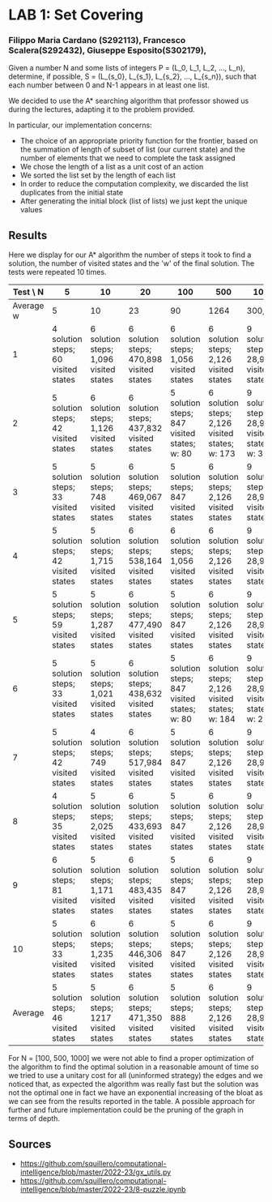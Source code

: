 # LAB 1: Set Covering
### Filippo Maria Cardano (S292113), Francesco Scalera(S292432), Giuseppe Esposito(S302179), 

Given a number N and some lists of integers P = (L_0, L_1, L_2, ..., L_n),
determine, if possible, S = (L_{s_0}, L_{s_1}, L_{s_2}, ..., L_{s_n}),
such that each number between 0 and N-1 appears in at least one list.

We decided to use the A* searching algorithm that professor showed us during the lectures,
adapting it to the problem provided.

In particular, our implementation concerns:
 - The choice of an appropriate priority function for the frontier,
   based on the summation of length of subset of list (our current state) and the number of elements that we need to complete the task assigned
 - We chose the length of a list as a unit cost of an action
 - We sorted the list set by the length of each list
 - In order to reduce the computation complexity, we discarded the list duplicates from the initial state
 - After generating the initial block (list of lists) we just kept the unique values 

## Results

Here we display for our A* algorithm the number of steps it took to find a solution, the number of visited states and the 'w' of the final solution.
The tests were repeated 10 times.

| **Test \ N** | **5** | **10** | **20** | **100**           | **500**           | **1000**          |
|-------------------|-------|--------|--------|-------------------|-------------------|-------------------|
|  Average w                 | 5     | 10     | 23     | 90 | 1264 | 300,470 |
| 1                 | 4 solution steps; 60 visited states   | 6 solution steps; 1,096 visited states   | 6 solution steps; 470,898 visited states   |6 solution steps; 1,056 visited states|6 solution steps; 2,126 visited states| 9 solution steps; 28,925 visited states| 
| 2                 | 5 solution steps; 42 visited states   | 6 solution steps; 1,126 visited states    | 6 solution steps; 437,832 visited states   |5 solution steps; 847 visited states; w: 80|6 solution steps; 2,126 visited states; w: 173|9 solution steps; 28,925 visited states; w: 3077|
| 3                 | 5 solution steps; 33 visited states   | 5 solution steps; 748 visited states    | 6 solution steps; 469,067 visited states   |5 solution steps; 847 visited states|6 solution steps; 2,126 visited states|9 solution steps; 28,925 visited states|
| 4                 | 5 solution steps; 42 visited states   | 5 solution steps; 1,715 visited states    | 6 solution steps; 538,164 visited states   |6 solution steps; 1,056 visited states|6 solution steps; 2,126 visited states|9 solution steps; 28,925 visited states|
| 5                 | 5 solution steps; 59 visited states   | 5 solution steps; 1,287 visited states   | 6 solution steps; 477,490 visited states   |5 solution steps; 847 visited states|6 solution steps; 2,126 visited states|9 solution steps; 28,925 visited states|
| 6                 | 5 solution steps; 33 visited states   | 5 solution steps; 1,021 visited states    | 6 solution steps; 438,632 visited states   |5 solution steps; 847 visited states; w: 80|6 solution steps; 2,126 visited states; w: 184|9 solution steps; 28,925 visited states; w: 2954|
| 7                 | 5 solution steps; 42 visited states   | 4 solution steps; 749 visited states    | 6 solution steps; 517,984 visited states   |5 solution steps; 847 visited states|6 solution steps; 2,126 visited states| 9 solution steps; 28,925 visited states|
| 8                 | 4 solution steps; 35 visited states   | 5 solution steps; 2,025 visited states   | 6 solution steps; 433,693 visited states   |5 solution steps; 847 visited states|6 solution steps; 2,126 visited states|9 solution steps; 28,925 visited states|
| 9                 | 6 solution steps; 81 visited states   | 5 solution steps; 1,171 visited states    | 6 solution steps; 483,435 visited states   |5 solution steps; 847 visited states| 6 solution steps; 2,126 visited states|9 solution steps; 28,925 visited states|
| 10                | 5 solution steps; 33 visited states   | 6 solution steps; 1,235 visited states    | 6 solution steps; 446,306 visited states   |5 solution steps; 847 visited states| 6 solution steps; 2,126 visited states|9 solution steps; 28,925 visited states|
| Average           | 5 solution steps; 46 visited states   | 5 solution steps; 1217 visited states    | 6 solution steps; 471,350 visited states  |5 solution steps; 888 visited states|6 solution steps; 2,126 visited states|9 solution steps; 28,925 visited states|

For N = [100, 500, 1000] we were not able to find a proper optimization of the algorithm to find the optimal solution in a reasonable amount of time so we tried to use a unitary cost for all (uninformed strategy) the edges and we noticed that, as expected the algorithm was really fast but the solution was not the optimal one in fact we have an exponential increasing of the bloat as we can see from the results reported in the table. A possible approach for further and future implementation could be the pruning of the graph in terms of depth. 

## Sources

- https://github.com/squillero/computational-intelligence/blob/master/2022-23/gx_utils.py
- https://github.com/squillero/computational-intelligence/blob/master/2022-23/8-puzzle.ipynb

